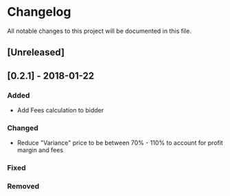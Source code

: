 # Changelog
All notable changes to this project will be documented in this file.


## [Unreleased]


## [0.2.1] - 2018-01-22
### Added
- Add Fees calculation to bidder

### Changed
- Reduce "Variance" price to be between 70% - 110% to account for profit margin and fees

### Fixed

### Removed

